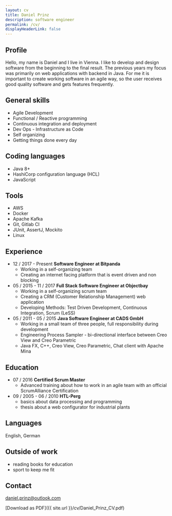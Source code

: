 ```yaml
---
layout: cv
title: Daniel Prinz
description: software engineer
permalink: /cv/
displayHeaderLink: false
---
```


## Profile
Hello, my name is Daniel and I live in Vienna. I like to develop and design software from the beginning to the final result. The previous years my focus was primarily on web applications with backend in Java.
For me it is important to create working software in an agile way, so the user receives good quality software and gets features frequently.

## General skills
* Agile Development
* Functional / Reactive programming
* Continuous integration and deployment
* Dev Ops - Infrastructure as Code
* Self organizing
* Getting things done every day

## Coding languages
* Java 8+
* HashiCorp configuration language (HCL)
* JavaScript

## Tools
* AWS
* Docker
* Apache Kafka
* Git, Gitlab CI
* JUnit, AssertJ, Mockito
* Linux

## Experience
* 12 / 2017 - Present **Software Engineer at Bitpanda**
	* Working in a self-organizing team
	* Creating an internet facing platform that is event driven and non blocking
* 05 / 2015 - 11 / 2017 **Full Stack Software Engineer at Objectbay**
	* Working in a self-organizing scrum team
	* Creating a CRM (Customer Relationship Management) web application
	* Developing Methods: Test Driven Development, Continuous Integration, Scrum (LeSS)
* 05 / 2011 - 05 / 2015 **Java Software Engineer at CADS GmbH**
	* Working in a small team of three people, full responsibility during development
	* Engineering Process Sampler - bi-directional interface between Creo View and Creo Parametric
	* Java FX, C++, Creo View, Creo Parametric, Chat client with Apache Mina

## Education
* 07 / 2016 **Certified Scrum Master**
	* Advanced training about how to work in an agile team with an official ScrumAlliance Certification
* 09 / 2005 - 06 / 2010 **HTL-Perg**
	* basics about data processing and programming
	* thesis about a web configurator for industrial plants

## Languages
English, German

## Outside of work
* reading books for education
* sport to keep me fit

## Contact
daniel.prinz@outlook.com

[Download as PDF]({{ site.url }}/cv/Daniel_Prinz_CV.pdf)
